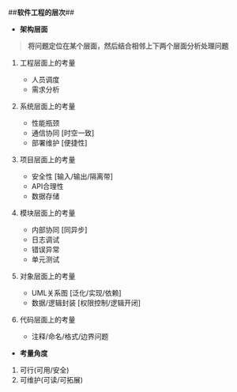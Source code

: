 ##<b>软件工程的层次</b>##

- <b>架构层面</b>
> <b>将问题定位在某个层面，然后结合相邻上下两个层面分析处理问题</b>
1. 工程层面上的考量
    - 人员调度
    - 需求分析

2. 系统层面上的考量
    - 性能瓶颈
    - 通信协同 [时空一致]
    - 部署维护 [便捷性]

3. 项目层面上的考量
    - 安全性 [输入/输出/隔离带]
    - API合理性
    - 数据存储

4. 模块层面上的考量
    - 内部协同 [同异步]
    - 日志调试
    - 错误异常
    - 单元测试

5. 对象层面上的考量
    - UML关系图 [泛化/实现/依赖]
    - 数据/逻辑封装 [权限控制/逻辑开闭]

6. 代码层面上的考量
    - 注释/命名/格式/边界问题

- <b>考量角度</b>
1. 可行(可用/安全)
2. 可维护(可读/可拓展)


